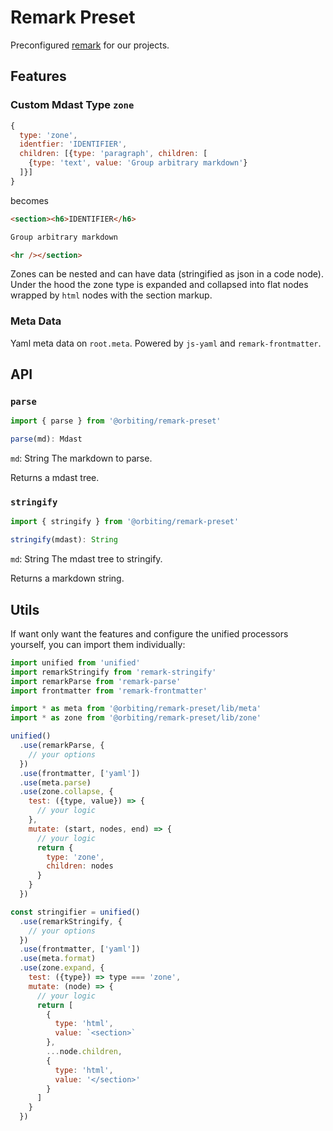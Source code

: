 # Remark Preset

Preconfigured [remark](https://github.com/remarkjs/remark) for our projects.

## Features

### Custom Mdast Type `zone`

```js
{
  type: 'zone',
  identfier: 'IDENTIFIER',
  children: [{type: 'paragraph', children: [
    {type: 'text', value: 'Group arbitrary markdown'}
  ]}]
}
```

becomes

```html
<section><h6>IDENTIFIER</h6>

Group arbitrary markdown

<hr /></section>
```

Zones can be nested and can have data (stringified as json in a code node). Under the hood the zone type is expanded and collapsed into flat nodes wrapped by `html` nodes with the section markup.

### Meta Data

Yaml meta data on `root.meta`. Powered by `js-yaml` and `remark-frontmatter`.

## API

### `parse`

```js
import { parse } from '@orbiting/remark-preset'

parse(md): Mdast
```

`md`: String
The markdown to parse.

Returns a mdast tree.

### `stringify`

```js
import { stringify } from '@orbiting/remark-preset'

stringify(mdast): String
```

`md`: String
The mdast tree to stringify.

Returns a markdown string.

## Utils

If want only want the features and configure the unified processors yourself, you can import them individually:

```js
import unified from 'unified'
import remarkStringify from 'remark-stringify'
import remarkParse from 'remark-parse'
import frontmatter from 'remark-frontmatter'

import * as meta from '@orbiting/remark-preset/lib/meta'
import * as zone from '@orbiting/remark-preset/lib/zone'

unified()
  .use(remarkParse, {
    // your options
  })
  .use(frontmatter, ['yaml'])
  .use(meta.parse)
  .use(zone.collapse, {
    test: ({type, value}) => {
      // your logic
    },
    mutate: (start, nodes, end) => {
      // your logic
      return {
        type: 'zone',
        children: nodes
      }
    }
  })

const stringifier = unified()
  .use(remarkStringify, {
    // your options
  })
  .use(frontmatter, ['yaml'])
  .use(meta.format)
  .use(zone.expand, {
    test: ({type}) => type === 'zone',
    mutate: (node) => {
      // your logic
      return [
        {
          type: 'html',
          value: `<section>`
        },
        ...node.children,
        {
          type: 'html',
          value: '</section>'
        }
      ]
    }
  })
```
